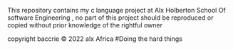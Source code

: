 This repository contains my c language project at Alx Holberton School Of software Engineering , no part of this project should be reproduced or copied without prior knowledge of the rightful owner

copyright baccrie  © 2022 alx Africa
#Doing the hard things
